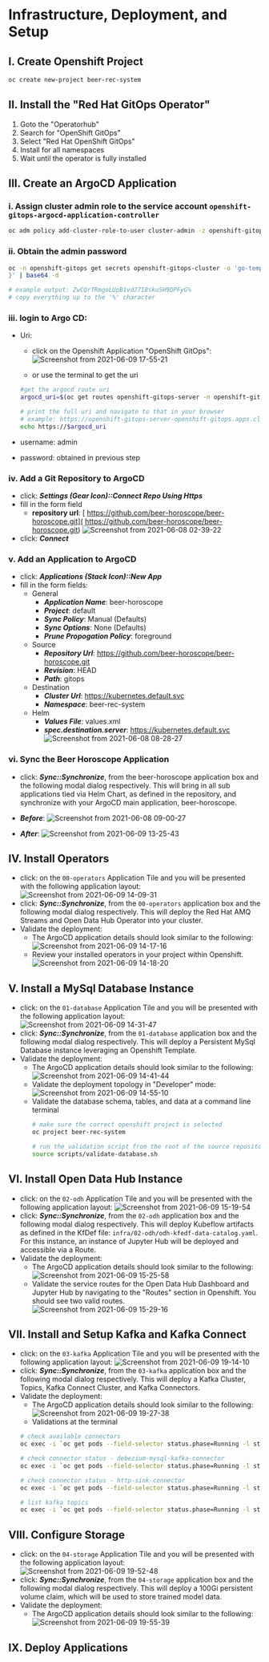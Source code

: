 # Infrastructure, Deployment, and Setup

## I. Create Openshift Project

```bash
oc create new-project beer-rec-system
```

## II. Install the "Red Hat GitOps Operator"

1. Goto the "Operatorhub"
2. Search for "OpenShift GitOps"
3. Select "Red Hat OpenShift GitOps"
4. Install for all namespaces
5. Wait until the operator is fully installed

## III. Create an ArgoCD Application

### i. Assign cluster admin role to the service account `openshift-gitops-argocd-application-controller`

```bash
oc adm policy add-cluster-role-to-user cluster-admin -z openshift-gitops-argocd-application-controller -n openshift-gitops
```

### ii. Obtain the admin password

```bash
oc -n openshift-gitops get secrets openshift-gitops-cluster -o 'go-template={{index .data "admin.password"}
}' | base64 -d

# example output: ZwCQrTRmgoLUpB1vdJ7I8sku5H9DPFyG%
# copy everything up to the '%' character
```

### iii. login to Argo CD: 
- Uri: 
    - click on the Openshift Application "OpenShift GitOps": 
    ![Screenshot from 2021-06-09 17-55-21](https://user-images.githubusercontent.com/61749/121439611-e2d0d880-c94b-11eb-8a61-b5e73405ee68.png)

    - or use the terminal to get the uri
    ```bash
    #get the argocd route uri
    argocd_uri=$(oc get routes openshift-gitops-server -n openshift-gitops -o 'jsonpath={.spec.host}')
    
    # print the full uri and navigate to that in your browser
    # example: https://openshift-gitops-server-openshift-gitops.apps.cluster.local
    echo https://$argocd_uri
    ```
     
- username: admin
- password: obtained in previous step

### iv. Add a Git Repository to ArgoCD
- click: ***Settings (Gear Icon)::Connect Repo Using Https*** 
- fill in the form field 
    - **repository url**: [
https://github.com/beer-horoscope/beer-horoscope.git](
https://github.com/beer-horoscope/beer-horoscope.git)
![Screenshot from 2021-06-08 02-39-22](https://user-images.githubusercontent.com/61749/121143551-c7a68180-c802-11eb-9a59-982c87c161a6.png)
- click: ***Connect***

### v. Add an Application to ArgoCD
- click: ***Applications (Stack Icon)::New App***
- fill in the form fields:
    - General 
        - ***Application Name***: beer-horoscope
        - ***Project***: default
        - ***Sync Policy***: Manual (Defaults)
        - ***Sync Options***: None (Defaults)
        - ***Prune Propogation Policy***: foreground
    - Source
        - ***Repository Url***: https://github.com/beer-horoscope/beer-horoscope.git
        - ***Revision***: HEAD
        - ***Path***: gitops
    - Destination
        - ***Cluster Url***: https://kubernetes.default.svc
        - ***Namespace***: beer-rec-system
    - Helm
        - ***Values File***: values.xml
        - ***spec.destination.server***: https://kubernetes.default.svc
![Screenshot from 2021-06-08 08-28-27](https://user-images.githubusercontent.com/61749/121194029-f7ba4880-c833-11eb-8438-5be1f712fc83.png)

### vi. Sync the Beer Horoscope Application
- click: ***Sync::Synchronize***, from the beer-horoscope application box and the following modal dialog respectively. This will bring in all sub applications tied via Helm Chart, as defined in the repository, and synchronize with your ArgoCD main application, beer-horoscope.

- ***Before***:
![Screenshot from 2021-06-08 09-00-27](https://user-images.githubusercontent.com/61749/121215157-618f1e00-c845-11eb-9d1f-6871c87a4bfd.png)

- ***After***:
![Screenshot from 2021-06-09 13-25-43](https://user-images.githubusercontent.com/61749/121408647-40522e80-c926-11eb-9772-547a24090408.png)

## IV. Install Operators

- click: on the `00-operators` Application Tile and you will be presented with the following application layout: 
![Screenshot from 2021-06-09 14-09-31](https://user-images.githubusercontent.com/61749/121414518-55ca5700-c92c-11eb-807d-1b8672f430b1.png)
- click: ***Sync::Synchronize***, from the `00-operators` application box and the following modal dialog respectively. This will deploy the Red Hat AMQ Streams and Open Data Hub Operator into your cluster. 
- Validate the deployment: 
    - The ArgoCD application details should look similar to the following: 
    ![Screenshot from 2021-06-09 14-17-16](https://user-images.githubusercontent.com/61749/121415500-6af3b580-c92d-11eb-8c3f-130a0d765e17.png)
    - Review your installed operators in your project within Openshift. 
    ![Screenshot from 2021-06-09 14-18-20](https://user-images.githubusercontent.com/61749/121415629-91b1ec00-c92d-11eb-9889-9af8815d9f7f.png)

## V. Install a MySql Database Instance

- click: on the `01-database` Application Tile and you will be presented with the following application layout: 
![Screenshot from 2021-06-09 14-31-47](https://user-images.githubusercontent.com/61749/121417370-7051ff80-c92f-11eb-94ce-f98e1543ef5d.png)
- click: ***Sync::Synchronize***, from the `01-database` application box and the following modal dialog respectively. This will deploy a Persistent MySql Database instance leveraging an Openshift Template. 
- Validate the deployment: 
    - The ArgoCD application details should look similar to the following: 
    ![Screenshot from 2021-06-09 14-41-44](https://user-images.githubusercontent.com/61749/121418708-d8551580-c930-11eb-95e8-ee8b343f358b.png)
    - Validate the deployment topology in "Developer" mode:
    ![Screenshot from 2021-06-09 14-55-10](https://user-images.githubusercontent.com/61749/121420459-b78dbf80-c932-11eb-9e9b-521073cf2981.png)
    - Validate the database schema, tables, and data at a command line terminal
        ```bash
        # make sure the correct openshift project is selected
        oc project beer-rec-system

        # run the validation script from the root of the source repository w/in a bash shell
        source scripts/validate-database.sh
        ```

## VI. Install Open Data Hub Instance

- click: on the `02-odh` Application Tile and you will be presented with the following application layout: 
![Screenshot from 2021-06-09 15-19-54](https://user-images.githubusercontent.com/61749/121423710-2d475a80-c936-11eb-80ba-c0378227e2b8.png)
- click: ***Sync::Synchronize***, from the `02-odh` application box and the following modal dialog respectively. This will deploy Kubeflow artifacts as defined in the KfDef file: `infra/02-odh/odh-kfedf-data-catalog.yaml`. For this instance, an instance of Jupyter Hub will be deployed and accessible via a Route.  
- Validate the deployment: 
    - The ArgoCD application details should look similar to the following: 
    ![Screenshot from 2021-06-09 15-25-58](https://user-images.githubusercontent.com/61749/121424500-03426800-c937-11eb-87af-18e0c5921f78.png)
    - Validate the service routes for the Open Data Hub Dashboard and Jupyter Hub by navigating to the "Routes" section in Openshift. You should see two valid routes.
    ![Screenshot from 2021-06-09 15-29-16](https://user-images.githubusercontent.com/61749/121424913-78ae3880-c937-11eb-8835-4d82f6b84392.png)

## VII. Install and Setup Kafka and Kafka Connect

- click: on the `03-kafka` Application Tile and you will be presented with the following application layout: 
![Screenshot from 2021-06-09 19-14-10](https://user-images.githubusercontent.com/61749/121445372-ef0e6300-c956-11eb-84f8-71bb29f25ea2.png)
- click: ***Sync::Synchronize***, from the `03-kafka` application box and the following modal dialog respectively. This will deploy a Kafka Cluster, Topics, Kafka Connect Cluster, and Kafka Connectors. 
- Validate the deployment: 
    - The ArgoCD application details should look similar to the following: 
    ![Screenshot from 2021-06-09 19-27-38](https://user-images.githubusercontent.com/61749/121446289-c9825900-c958-11eb-88da-e83571a62c41.png)
    - Validations at the terminal
    ```bash
    # check available connectors
    oc exec -i `oc get pods --field-selector status.phase=Running -l strimzi.io/name=my-connect-cluster-connect -o=jsonpath='{.items[0].metadata.name}'` -- curl -s http://my-connect-cluster-connect-api:8083/connector-plugins | jq

    # check connector status - debezium-mysql-kafka-connector
    oc exec -i `oc get pods --field-selector status.phase=Running -l strimzi.io/name=my-connect-cluster-connect -o=jsonpath='{.items[0].metadata.name}'` -- curl -s http://my-connect-cluster-connect-api:8083/connectors/debezium-mysql-kafka-connector/status | jq 

    # check connector status - http-sink-connector
    oc exec -i `oc get pods --field-selector status.phase=Running -l strimzi.io/name=my-connect-cluster-connect -o=jsonpath='{.items[0].metadata.name}'` -- curl -s http://my-connect-cluster-connect-api:8083/connectors/http-sink-connector/status | jq 

    # list kafka topics
    oc exec -i `oc get pods --field-selector status.phase=Running -l strimzi.io/name=my-connect-cluster-connect -o=jsonpath='{.items[0].metadata.name}'` -- bin/kafka-topics.sh --bootstrap-server my-cluster-kafka-bootstrap:9092 --list
    ```
## VIII. Configure Storage

- click: on the `04-storage` Application Tile and you will be presented with the following application layout: 
![Screenshot from 2021-06-09 19-52-48](https://user-images.githubusercontent.com/61749/121447926-4d8a1000-c95c-11eb-800a-648941971426.png)
- click: ***Sync::Synchronize***, from the `04-storage` application box and the following modal dialog respectively. This will deploy a 100Gi persistent volume claim, which will be used to store trained model data. 
- Validate the deployment: 
    - The ArgoCD application details should look similar to the following: 
    ![Screenshot from 2021-06-09 19-55-39](https://user-images.githubusercontent.com/61749/121448157-b1143d80-c95c-11eb-88b9-f6f602b45f13.png)


## IX. Deploy Applications